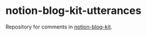 # notion-blog-kit-utterances

Repository for comments in [notion-blog-kit](https://github.com/sooros5132/notion-blog-kit).
